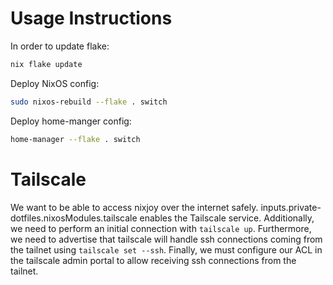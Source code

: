 # Usage Instructions

In order to update flake:

```bash
nix flake update
```

Deploy NixOS config:

```bash
sudo nixos-rebuild --flake . switch
```

Deploy home-manger config:

```bash
home-manager --flake . switch
```

# Tailscale

We want to be able to access nixjoy over the internet safely.
inputs.private-dotfiles.nixosModules.tailscale enables the Tailscale service.
Additionally, we need to perform an initial connection with `tailscale up`.
Furthermore, we need to advertise that tailscale will handle ssh connections
coming from the tailnet using `tailscale set --ssh`. Finally, we must configure
our ACL in the tailscale admin portal to allow receiving ssh connections from
the tailnet.
